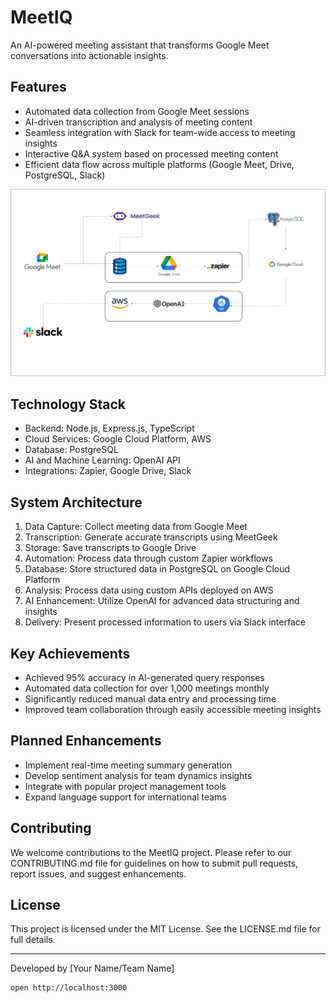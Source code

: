 # MeetIQ

An AI-powered meeting assistant that transforms Google Meet conversations into actionable insights.

## Features

- Automated data collection from Google Meet sessions
- AI-driven transcription and analysis of meeting content
- Seamless integration with Slack for team-wide access to meeting insights
- Interactive Q&A system based on processed meeting content
- Efficient data flow across multiple platforms (Google Meet, Drive, PostgreSQL, Slack)

![My Project Logo](meetiq.jpg)

## Technology Stack

- Backend: Node.js, Express.js, TypeScript
- Cloud Services: Google Cloud Platform, AWS
- Database: PostgreSQL
- AI and Machine Learning: OpenAI API
- Integrations: Zapier, Google Drive, Slack

## System Architecture

1. Data Capture: Collect meeting data from Google Meet
2. Transcription: Generate accurate transcripts using MeetGeek
3. Storage: Save transcripts to Google Drive
4. Automation: Process data through custom Zapier workflows
5. Database: Store structured data in PostgreSQL on Google Cloud Platform
6. Analysis: Process data using custom APIs deployed on AWS
7. AI Enhancement: Utilize OpenAI for advanced data structuring and insights
8. Delivery: Present processed information to users via Slack interface

## Key Achievements

- Achieved 95% accuracy in AI-generated query responses
- Automated data collection for over 1,000 meetings monthly
- Significantly reduced manual data entry and processing time
- Improved team collaboration through easily accessible meeting insights

## Planned Enhancements

- Implement real-time meeting summary generation
- Develop sentiment analysis for team dynamics insights
- Integrate with popular project management tools
- Expand language support for international teams

## Contributing

We welcome contributions to the MeetIQ project. Please refer to our CONTRIBUTING.md file for guidelines on how to submit pull requests, report issues, and suggest enhancements.

## License

This project is licensed under the MIT License. See the LICENSE.md file for full details.

---

Developed by [Your Name/Team Name]



```
open http://localhost:3000
```
